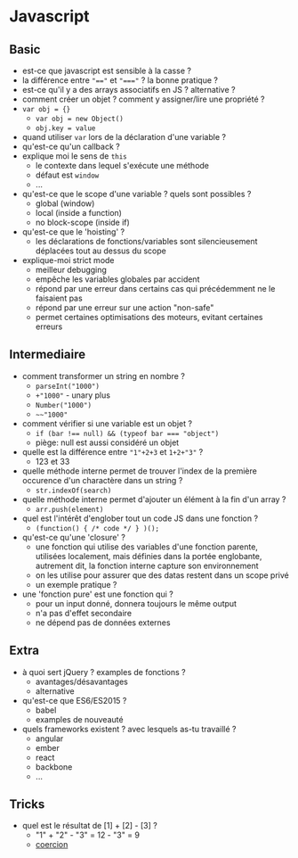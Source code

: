 # Javascript

## Basic
- est-ce que javascript est sensible à la casse ?
- la différence entre `"=="` et `"==="` ? la bonne pratique ?
- est-ce qu'il y a des arrays associatifs en JS ? alternative ?
- comment créer un objet ? comment y assigner/lire une propriété ?
- `var obj = {}`
    - `var obj = new Object()`
    - `obj.key = value`
- quand utiliser `var` lors de la déclaration d'une variable ?
- qu'est-ce qu'un callback ?
- explique moi le sens de `this`
    - le contexte dans lequel s'exécute une méthode
    - défaut est `window`
    - ...
- qu'est-ce que le scope d'une variable ? quels sont possibles ?
    - global (window)
    - local (inside a function)
    - no block-scope (inside if)
- qu'est-ce que le 'hoisting' ?
    - les déclarations de fonctions/variables sont silencieusement déplacées tout au dessus du scope
- explique-moi strict mode
    - meilleur debugging
    - empêche les variables globales par accident
    - répond par une erreur dans certains cas qui précédemment ne le faisaient pas
    - répond par une erreur sur une action "non-safe"
    - permet certaines optimisations des moteurs, evitant certaines erreurs

## Intermediaire
- comment transformer un string en nombre ?
    - `parseInt("1000")`
    - `+"1000"` - unary plus
    - `Number("1000")`
    - `~~"1000"`
- comment vérifier si une variable est un objet ?
    - `if (bar !== null) && (typeof bar === "object")`
    - piège: null est aussi considéré un objet
- quelle est la différence entre `"1"+2+3` et `1+2+"3"` ?
    - 123 et 33
- quelle méthode interne permet de trouver l'index de la première occurence d'un charactère dans un string ?
    - `str.indexOf(search)`
- quelle méthode interne permet d'ajouter un élément à la fin d'un array ?
    - `arr.push(element)`
- quel est l'intérêt d'englober tout un code JS dans une fonction ?
    - `(function() { /* code */ } )();`
- qu'est-ce qu'une 'closure' ?
    - une fonction qui utilise des variables d'une fonction parente, utilisées localement, mais définies dans la portée englobante, autrement dit, la fonction interne capture son environnement
    - on les utilise pour assurer que des datas restent dans un scope privé
    - un exemple pratique ?
- une 'fonction pure' est une fonction qui ?
    - pour un input donné, donnera toujours le même output
    - n'a pas d'effet secondaire
    - ne dépend pas de données externes

## Extra
- à quoi sert jQuery ? examples de fonctions ?
    - avantages/désavantages
    - alternative
- qu'est-ce que ES6/ES2015 ?
    - babel
    - examples de nouveauté
- quels frameworks existent ? avec lesquels as-tu travaillé ?
    - angular
    - ember
    - react
    - backbone
    - ...

## Tricks
- quel est le résultat de [1] + [2] - [3] ?
    -  "1" + "2" - "3" = 12 - "3" = 9 
    - [coercion](https://github.com/getify/You-Dont-Know-JS/blob/master/types%20%26%20grammar/ch4.md)
